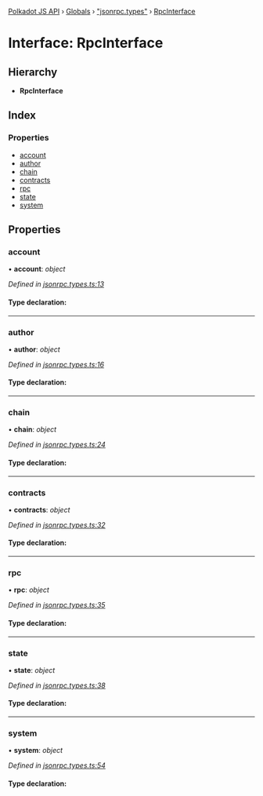 [Polkadot JS API](../README.md) › [Globals](../globals.md) › ["jsonrpc.types"](../modules/_jsonrpc_types_.md) › [RpcInterface](_jsonrpc_types_.rpcinterface.md)

# Interface: RpcInterface

## Hierarchy

* **RpcInterface**

## Index

### Properties

* [account](_jsonrpc_types_.rpcinterface.md#account)
* [author](_jsonrpc_types_.rpcinterface.md#author)
* [chain](_jsonrpc_types_.rpcinterface.md#chain)
* [contracts](_jsonrpc_types_.rpcinterface.md#contracts)
* [rpc](_jsonrpc_types_.rpcinterface.md#rpc)
* [state](_jsonrpc_types_.rpcinterface.md#state)
* [system](_jsonrpc_types_.rpcinterface.md#system)

## Properties

###  account

• **account**: *object*

*Defined in [jsonrpc.types.ts:13](https://github.com/polkadot-js/api/blob/b24fe30a40/packages/rpc-core/src/jsonrpc.types.ts#L13)*

#### Type declaration:

___

###  author

• **author**: *object*

*Defined in [jsonrpc.types.ts:16](https://github.com/polkadot-js/api/blob/b24fe30a40/packages/rpc-core/src/jsonrpc.types.ts#L16)*

#### Type declaration:

___

###  chain

• **chain**: *object*

*Defined in [jsonrpc.types.ts:24](https://github.com/polkadot-js/api/blob/b24fe30a40/packages/rpc-core/src/jsonrpc.types.ts#L24)*

#### Type declaration:

___

###  contracts

• **contracts**: *object*

*Defined in [jsonrpc.types.ts:32](https://github.com/polkadot-js/api/blob/b24fe30a40/packages/rpc-core/src/jsonrpc.types.ts#L32)*

#### Type declaration:

___

###  rpc

• **rpc**: *object*

*Defined in [jsonrpc.types.ts:35](https://github.com/polkadot-js/api/blob/b24fe30a40/packages/rpc-core/src/jsonrpc.types.ts#L35)*

#### Type declaration:

___

###  state

• **state**: *object*

*Defined in [jsonrpc.types.ts:38](https://github.com/polkadot-js/api/blob/b24fe30a40/packages/rpc-core/src/jsonrpc.types.ts#L38)*

#### Type declaration:

___

###  system

• **system**: *object*

*Defined in [jsonrpc.types.ts:54](https://github.com/polkadot-js/api/blob/b24fe30a40/packages/rpc-core/src/jsonrpc.types.ts#L54)*

#### Type declaration:
